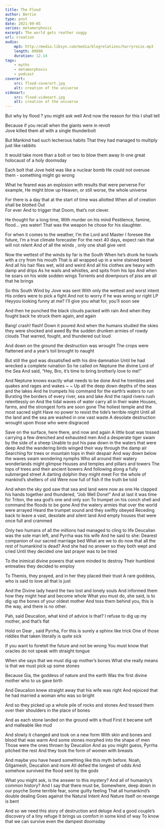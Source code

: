 ```yaml
---
title: The Flood
author: Bertie
type: post
date: 2021-09-05
series: metamorphosis
excerpt: The world gets reather soggy
url: creation
audio:
    mp3: http://media.libsyn.com/media/blogrelations/harryrosie.mp3
    length: 09080
    duration: 12.14
tags: 
    - myths
    - metamorphosis
    - podcast
coverart:
    src: flood-coverart.jpg
    alt: creation of the universe
videoart: 
    src: flood-videoart.jpg
    alt: creation of the universe
---
```


But why by flood ? you might ask well
And now the reason for this I shall tell 

Because if you recall when the giants were in revolt  
Jove killed them all with a single thunderbolt

But Mankind had such lecherous habits
That they had managed to multiply just like rabbits

It would take more than a bolt or two to blow them   away
In one great holocaust of a holy doomsday


Each bolt that Jove held was like a nuclear bomb
He could not overuse them -  something might go wrong 

What he feared was an explosion with results that were perverse
For example, He might blow up Heaven, or still worse, the whole universe 

For there is a day that at the start of time was allotted
When all of creation shall be blotted 
Out  
For ever
And to trigger that Doom, that’s not clever.  

 
He thought for a long time, 
With murder on his mind
Pestilence, famine, flood… yes water!
That was the weapon he chose for his slaughter. 

For when it comes to the weather, I’m the Lord and Master
I foresee the future,  I’m a true climate forecaster 
For the next 40 days,  expect rain that will not relent
And of all the winds , only one shall  give vent


Now the wettest of the winds by far is the South
When he’s drunk he howls with a cry from his mouth
That is all wrapped up in a wine stained beard
And all his hair flies wet, wild and weird
And all  his clothes are  heavy with damp and drips
As he wails and whistles, and spits from his lips
And when he soars on his wide sodden wings
Torrents and downpours of piss are all that he brings

So this South Wind by Jove was sent
With only the wettest and worst intent
His orders were to pick a fight
And not to worry if he was wrong or right
LP
Heyyou looking funny at me?
I’ll give you what for, you’ll soon see

And then he punched  the black clouds packed with rain
And when they fought back he struck them again, and again

Bang!  crash!  flash!  Down it poured 
And when  the humans studied the skies they were shocked and awed 
By the sudden drunken  armies of rowdy clouds 
That warred, fought, and thundered out loud

And down on the ground the destruction was wrought
The crops were flattened and a year’s toil brought to naught

But still the god was dissatisfied with his dire damnation
Until he had wrecked a complete ruination
So he called on Neptune the divine Lord of the Sea
And said, “Hey, Bro, it’s time to bring brotherly love to me!”

And Neptune knows exactly what needs to be done
And he trembles and quakes and rages and wakes ~
~ Up all the deep down depths of the seas and the lakes
And he trumpets his command for the earth’s waters to run
Bursting the borders of every  river, sea and lake
And the rapid rivers rush relentlessly on
And the tidal waves of water carry all in their wake
Houses, farms, and the strongest forts are soon gone
The holiest temple and the most sacred sight
Have no power to resist the tide’s terrible might
Until all the land and the sea are washed in one vast waste
A desolate destruction wrought upon those who were disgraced

Save on the surface,  here there,  and now and again
A little boat was tossed carrying a few drenched and exhausted men
And a desperate tiger swam by the side of a sheep
Unable to put his paw down in the waters that were deep
And the wandering birds winged their way through the damp air
Searching for trees or mountain tops in their despair
And way down below the waves swam wondering nymphs
Who all around their watery wonderlands might glimpse 
Houses and temples and pillars and towers
The tops of trees and their ancient bowers 
And following along a fully submerged street
A darting dolphin they might meet 
For the whole of mankind’s shelters of old
Were now full of fish if the truth be told

And when the sky god saw that sea and land were now as one
He clapped his hands together and thundered, “Job Well Done!”
And at last it was time for Triton,  the sea god’s one and only son
To trumpet on his conch shell and command the floods to be gone
And the watery armies that over the world were arrayed
Heard the trumpet sound and they swiftly obeyed
Receding back to leave a vast, desolate and silent land
And empty houses that were once full and crammed

Only two humans of all the millions had managed to cling to life
Deucalian was the sole man left, and Pyrrha was his wife
And he said to she: Dearest companion of our sacred marriage bed
What are we to do now that all the rest of humankind is dead?
And she had no answer so they both wept and cried
Until they decided one last prayer was to be tried

To the inimical divine powers that were minded to destroy
Their humblest entreaties they decided to employ

To Themis, they prayed, and in her they placed their trust
A rare goddess, who is said to love all that is just

And the Divine lady heard the two lost and lonely souls 
And informed them how they might heal and become whole 
What you must do, she said, is to dig up the bones of your oldest mother
And toss them behind you, this is the way, and there is no other.

Pah, said Deucalion, what kind of advice is that?
I refuse to dig up my  mother, and that’s flat

Hold on Dear , said Pyrrha,  For this is surely a sphinx like trick
One of those riddles that taken literally is quite sick

If you want to foretell the future and not be wrong
You must know that oracles do not speak with straight tongue

When she says that we must dig up mother’s bones
What she really means is that we must pick up some stones

Because Gia, the goddess of nature and the earth
Was the first divine mother who to us gave birth

And Deucalion knew straight away that his wife was right
And rejoiced that he had married a woman who was so bright

And so they picked up a whole pile of  rocks and stones
And tossed them over their shoulders in the place of bones

And as each stone landed on the ground with a thud
First it became soft and malleable like mud

And slowly it changed and took on a new form
With skin and bones and blood that was warm
And some stones morphed into the shape of  men
Those were the ones  thrown by Deucalion
And as you might guess, Pyrrha pitched the rest
And they  took the form of women with breasts

And maybe you have heard something like this myth before. 
Noah, Gilgamesh, Deucalion  and more
All defied the longest of odds
And somehow survived the flood sent by the gods

What you might ask, is the answer to this mystery?
And all of humanity’s common history?
And I say that there must be, 
Somewhere, deep down in our psyche
Some terrible fear, some guilty feeling
That all humankind’s double dealing
Goes against  the Natural Intent
And Nature itself on revenge is bent

And so we need this story of destruction and deluge 
And a good couple’s discovery of a tiny refuge
It brings us comfort in some kind of way
To know that we can survive even the dampest doomsday


